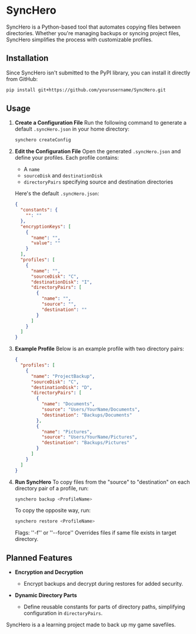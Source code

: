# SyncHero

SyncHero is a Python-based tool that automates copying files between directories. Whether you're managing backups or syncing project files, SyncHero simplifies the process with customizable profiles.

## Installation

Since SyncHero isn't submitted to the PyPI library, you can install it directly from GitHub:

```bash
pip install git+https://github.com/yourusername/SyncHero.git
```

## Usage

1. **Create a Configuration File**
   Run the following command to generate a default `.syncHero.json` in your home directory:
   ```bash
   synchero createConfig
   ```

2. **Edit the Configuration File**
   Open the generated `.syncHero.json` and define your profiles. Each profile contains:
   - A `name`
   - `sourceDisk` and `destinationDisk`
   - `directoryPairs` specifying source and destination directories

   Here's the default `.syncHero.json`:

   ```json
   {
     "constants": {
       "": ""
     },
     "encryptionKeys": [
       {
         "name": "",
         "value": ""
       }
     ],
     "profiles": [
       {
         "name": "",
         "sourceDisk": "C",
         "destinationDisk": "I",
         "directoryPairs": [
           {
             "name": "",
             "source": "",
             "destination": ""
           }
         ]
       }
     ]
   }
   ```

3. **Example Profile**
   Below is an example profile with two directory pairs:

   ```json
   {
     "profiles": [
       {
         "name": "ProjectBackup",
         "sourceDisk": "C",
         "destinationDisk": "D",
         "directoryPairs": [
           {
             "name": "Documents",
             "source": "Users/YourName/Documents",
             "destination": "Backups/Documents"
           },
           {
             "name": "Pictures",
             "source": "Users/YourName/Pictures",
             "destination": "Backups/Pictures"
           }
         ]
       }
     ]
   }
   ```

4. **Run SyncHero**
   To copy files from the "source" to "destination" on each directory pair of a profile, run:
   ```bash
   synchero backup <ProfileName>
   ```
   To copy the opposite way, run:
   ```bash
   synchero restore <ProfileName>
   ```

   Flags: 
   ''-f'' or ''--force''
   Overrides files if same file exists in target directory.

## Planned Features

- **Encryption and Decryption**
  - Encrypt backups and decrypt during restores for added security.

- **Dynamic Directory Parts**
  - Define reusable constants for parts of directory paths, simplifying configuration in `directoryPairs`.

SyncHero is a a learning project made to back up my game savefiles.
